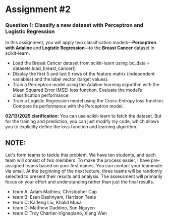 # Assignment #2

### Question 1: Classify a new dataset with Perceptron and Logistic Regression

In this assignment, you will apply two classification models—**Perceptron with Adaline** and **Logistic Regression**—to the **Breast Cancer** dataset in scikit-learn. 

- Load the Breast Cancer dataset from scikit-learn using: bc_data = datasets.load_breast_cancer()
- Display the first 5 and last 5 rows of the feature matrix (independent variables) and the label vector (target values).
- Train a Perceptron model using the Adaline learning algorithm with the Mean Squared Error (MSE) loss function. Evaluate the model’s classification performance.
- Train a Logistic Regression model using the Cross-Entropy loss function. Compare its performance with the Perceptron model.

**02/13/2025 clarification:** You can use scikit-learn to fetch the dataset. But for the training and prediction, you can just modify my code, which allows you to explicitly define the loss function and learning algorithm.



## NOTE:
Let's form teams to tackle this problem. We have ten students, and each team will consist of two members. To make the process easier, I have pre-assigned teams based on your first names. You can contact your teammate via email. At the beginning of the next lecture, three teams will be randomly selected to present their results and analysis. The assessment will primarily focus on your effort and understanding rather than just the final results.
- team A: Adam Mathieu, Christopher Cap
- team B: Esen Dashnyam, Harrison Teele
- team C: Kaifeng Liu, Khalid Musa
- team D: Matthew Daddino, Son Nguyen
- team E: Troy Chartier-Vignapiano, Xiang Wan

